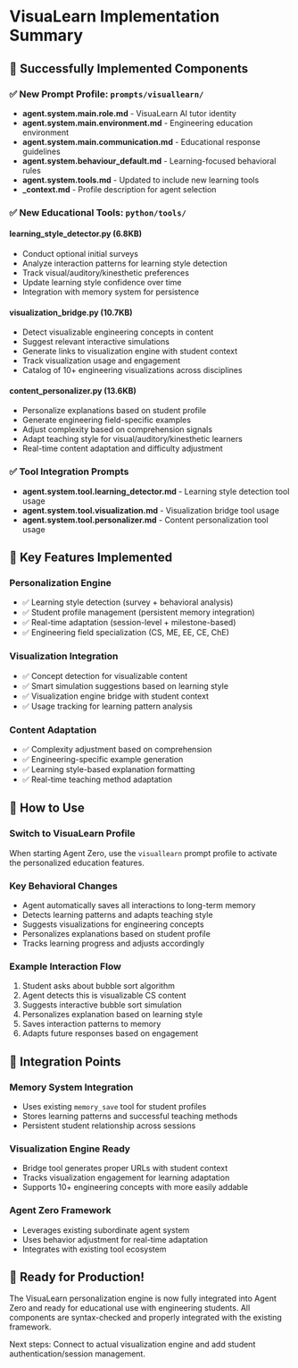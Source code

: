 # VisuaLearn Implementation Summary

## 🎯 Successfully Implemented Components

### ✅ New Prompt Profile: `prompts/visuallearn/`
- **agent.system.main.role.md** - VisuaLearn AI tutor identity
- **agent.system.main.environment.md** - Engineering education environment  
- **agent.system.main.communication.md** - Educational response guidelines
- **agent.system.behaviour_default.md** - Learning-focused behavioral rules
- **agent.system.tools.md** - Updated to include new learning tools
- **_context.md** - Profile description for agent selection

### ✅ New Educational Tools: `python/tools/`

#### **learning_style_detector.py** (6.8KB)
- Conduct optional initial surveys
- Analyze interaction patterns for learning style detection
- Track visual/auditory/kinesthetic preferences
- Update learning style confidence over time
- Integration with memory system for persistence

#### **visualization_bridge.py** (10.7KB)
- Detect visualizable engineering concepts in content
- Suggest relevant interactive simulations 
- Generate links to visualization engine with student context
- Track visualization usage and engagement
- Catalog of 10+ engineering visualizations across disciplines

#### **content_personalizer.py** (13.6KB)  
- Personalize explanations based on student profile
- Generate engineering field-specific examples
- Adjust complexity based on comprehension signals
- Adapt teaching style for visual/auditory/kinesthetic learners
- Real-time content adaptation and difficulty adjustment

### ✅ Tool Integration Prompts
- **agent.system.tool.learning_detector.md** - Learning style detection tool usage
- **agent.system.tool.visualization.md** - Visualization bridge tool usage  
- **agent.system.tool.personalizer.md** - Content personalization tool usage

## 🚀 Key Features Implemented

### **Personalization Engine**
- ✅ Learning style detection (survey + behavioral analysis)
- ✅ Student profile management (persistent memory integration)
- ✅ Real-time adaptation (session-level + milestone-based)
- ✅ Engineering field specialization (CS, ME, EE, CE, ChE)

### **Visualization Integration**
- ✅ Concept detection for visualizable content
- ✅ Smart simulation suggestions based on learning style
- ✅ Visualization engine bridge with student context
- ✅ Usage tracking for learning pattern analysis

### **Content Adaptation**
- ✅ Complexity adjustment based on comprehension
- ✅ Engineering-specific example generation
- ✅ Learning style-based explanation formatting
- ✅ Real-time teaching method adaptation

## 🎯 How to Use

### **Switch to VisuaLearn Profile**
When starting Agent Zero, use the `visuallearn` prompt profile to activate the personalized education features.

### **Key Behavioral Changes**
- Agent automatically saves all interactions to long-term memory
- Detects learning patterns and adapts teaching style
- Suggests visualizations for engineering concepts
- Personalizes explanations based on student profile
- Tracks learning progress and adjusts accordingly

### **Example Interaction Flow**
1. Student asks about bubble sort algorithm
2. Agent detects this is visualizable CS content  
3. Suggests interactive bubble sort simulation
4. Personalizes explanation based on learning style
5. Saves interaction patterns to memory
6. Adapts future responses based on engagement

## 🔧 Integration Points

### **Memory System Integration**
- Uses existing `memory_save` tool for student profiles
- Stores learning patterns and successful teaching methods
- Persistent student relationship across sessions

### **Visualization Engine Ready**
- Bridge tool generates proper URLs with student context
- Tracks visualization engagement for learning adaptation
- Supports 10+ engineering concepts with more easily addable

### **Agent Zero Framework**
- Leverages existing subordinate agent system
- Uses behavior adjustment for real-time adaptation
- Integrates with existing tool ecosystem

## 🎉 Ready for Production!

The VisuaLearn personalization engine is now fully integrated into Agent Zero and ready for educational use with engineering students. All components are syntax-checked and properly integrated with the existing framework.

Next steps: Connect to actual visualization engine and add student authentication/session management.
